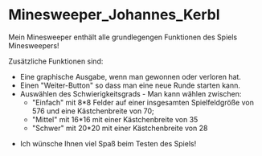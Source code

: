 # Minesweeper_Johannes_Kerbl

Mein Minesweeper enthält alle grundlegengen Funktionen des Spiels Minesweepers!

Zusätzliche Funktionen sind: 

* Eine graphische Ausgabe, wenn man gewonnen oder verloren hat.
* Einen "Weiter-Button" so dass man eine neue Runde starten kann.
* Auswählen des Schwierigkeitsgrads - Man kann wählen zwischen:
   - "Einfach" mit 8*8 Felder auf einer insgesamten Spielfeldgröße von 576 und eine Kästchenbreite von 70;
   - "Mittel" mit 16*16 mit einer Kästchenbreite von 35
   - "Schwer" mit 20*20 mit einer Kästchenbreite von 28
   
   
- Ich wünsche Ihnen viel Spaß beim Testen des Spiels!
